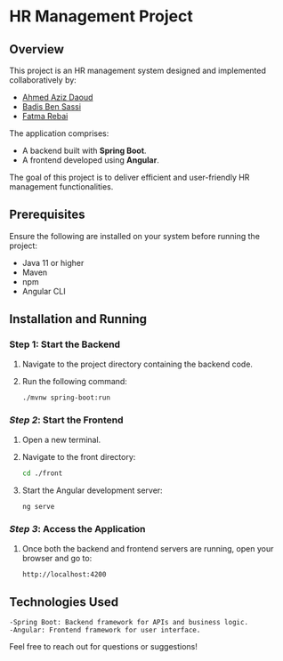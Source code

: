 # HR Management Project

## Overview

This project is an HR management system designed and implemented collaboratively by:

- [Ahmed Aziz Daoud](<[https://github.com/DaoudAA](https://github.com/DaoudAA)>)
- [Badis Ben Sassi](<[https://github.com/badisben](https://github.com/Badis8)>)
- [Fatma Rebai](<[https://github.com/rebai](https://github.com/rebeifatma)>)

The application comprises:

- A backend built with **Spring Boot**.
- A frontend developed using **Angular**.

The goal of this project is to deliver efficient and user-friendly HR management functionalities.

## Prerequisites

Ensure the following are installed on your system before running the project:

- Java 11 or higher
- Maven
- npm
- Angular CLI

## Installation and Running

### Step 1: Start the Backend

1. Navigate to the project directory containing the backend code.
2. Run the following command:

   ```bash
   ./mvnw spring-boot:run
   ```

### _Step 2_: Start the Frontend

1. Open a new terminal.
2. Navigate to the front directory:

   ```bash
   cd ./front

   ```

3. Start the Angular development server:

   ```bash
   ng serve
   ```

### _Step 3_: Access the Application

1. Once both the backend and frontend servers are running, open your browser and go to:
   ```bash
   http://localhost:4200
   ```

## Technologies Used

    -Spring Boot: Backend framework for APIs and business logic.
    -Angular: Frontend framework for user interface.

Feel free to reach out for questions or suggestions!
